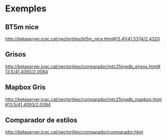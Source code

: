 Exemples
========

BT5m nice
---------
http://betaserver.icgc.cat/vectortiles/bt5m_nice.html#13.41/41.5374/2.4320


Grisos
------
http://betaserver.icgc.cat/vectortiles/comparador/mtc25mgdb_grisos.html#13.5/41.4093/2.0084


Mapbox Gris
-----------
http://betaserver.icgc.cat/vectortiles/comparador/mtc25mgdb_mapbox.html#13.5/41.4093/2.0084


Comparador de estilos
---------------------

http://betaserver.icgc.cat/vectortiles/comparador/comparador.html


